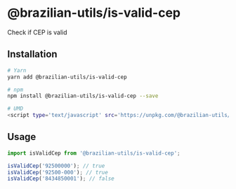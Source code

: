 # @brazilian-utils/is-valid-cep

Check if CEP is valid

## Installation

```sh
# Yarn
yarn add @brazilian-utils/is-valid-cep

# npm
npm install @brazilian-utils/is-valid-cep --save

# UMD
<script type='text/javascript' src='https://unpkg.com/@brazilian-utils/is-valid-cep/dist/index.umd.js'></script>
```

## Usage

```js
import isValidCep from '@brazilian-utils/is-valid-cep';

isValidCep('92500000'); // true
isValidCep('92500-000'); // true
isValidCep('8434850001'); // false
```

